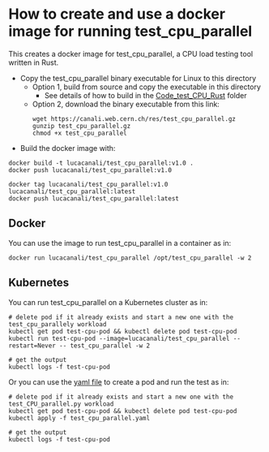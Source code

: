 # How to create and use a docker image for running test_cpu_parallel

This creates a docker image for test_cpu_parallel, a CPU load testing tool written in Rust.  

- Copy the test_cpu_parallel binary executable for Linux to this directory
  - Option 1, build from source and copy the executable in this directory
    - See details of how to build in the [Code_test_CPU_Rust](../Code_test_CPU_Rust) folder
  - Option 2, download the binary executable from this link:
    ```
    wget https://canali.web.cern.ch/res/test_cpu_parallel.gz
    gunzip test_cpu_parallel.gz
    chmod +x test_cpu_parallel
    ```
- Build the docker image with:
```
docker build -t lucacanali/test_cpu_parallel:v1.0 .
docker push lucacanali/test_cpu_parallel:v1.0

docker tag lucacanali/test_cpu_parallel:v1.0 lucacanali/test_cpu_parallel:latest
docker push lucacanali/test_cpu_parallel:latest
```

## Docker

You can use the image to run test_cpu_parallel in a container as in:
```
docker run lucacanali/test_cpu_parallel /opt/test_cpu_parallel -w 2
```

## Kubernetes
You can run test_cpu_parallel on a Kubernetes cluster as in:
```
# delete pod if it already exists and start a new one with the test_cpu_parallely workload
kubectl get pod test-cpu-pod && kubectl delete pod test-cpu-pod
kubectl run test-cpu-pod --image=lucacanali/test_cpu_parallel --restart=Never -- test_cpu_parallel -w 2

# get the output
kubectl logs -f test-cpu-pod
```

Or you can use the [yaml file](test_cpu_parallel.yaml) to create a pod and run the test as in:
```
# delete pod if it already exists and start a new one with the test_CPU_parallel.py workload
kubectl get pod test-cpu-pod && kubectl delete pod test-cpu-pod
kubectl apply -f test_cpu_parallel.yaml

# get the output
kubectl logs -f test-cpu-pod
```
